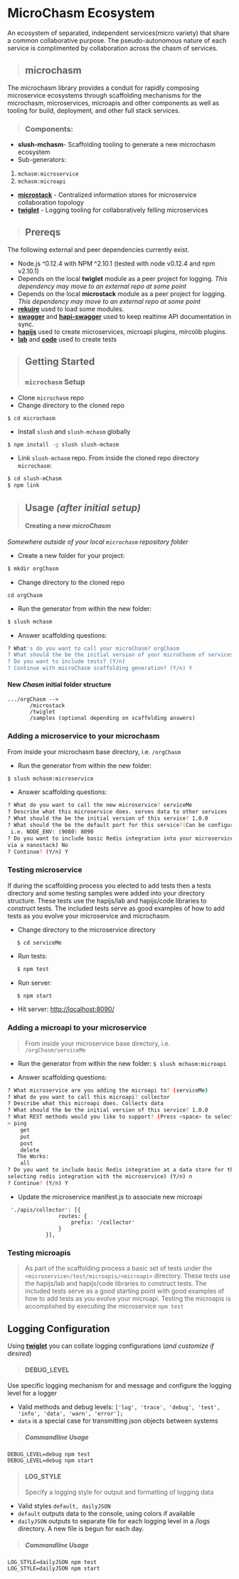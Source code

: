 MicroChasm Ecosystem
=============================================================================
An ecosystem of separated, independent services(micro variety) that share a common collaborative purpose. The pseudo-autonomous nature of each service is complimented by collaboration across the chasm of services. 

>## microchasm
 The microchasm library provides a conduit for rapidly composing microservice ecosystems through scaffolding mechanisms for the microchasm, microservices, microapis and other components as well as tooling for build, deployment, and other full stack services.

 >### Components:
 + **slush-mchasm**- Scaffolding tooling to generate a new microchasm ecosystem
 + Sub-generators:
  1. `mchasm:microservice`
  2. `mchasm:microapi`
 + **[microstack](./microstack/README.md)** - Centralized information stores for microservice collaboration topology
 + **[twiglet](./twiglet/README.md)** - Logging tooling for collaboratively felling microservices 

>## Prereqs
 The following external and peer dependencies currently exist.

 + Node.js ^0.12.4 with NPM ^2.10.1 (tested with node v0.12.4 and npm v2.10.1)
 + Depends on the local **twiglet** module as a peer project for logging. _This dependency may move to an external repo at some point_
 +  Depends on the local **microstack** module as a peer project for logging. _This dependency may move to an external repo at some point_
 + **[rekuire](https://github.com/nadav-dav/rekuire)** used to load some modules.
 + **[swagger](http://swagger.io)** and **[hapi-swagger](https://github.com/glennjones/hapi-swagger)** used to keep realtime API documentation in sync.
 + **[hapijs](http://hapijs.com/)** used to create microservices, microapi plugins, mircolib plugins.
 + **[lab](https://github.com/hapijs/lab)** and **[code](https://github.com/hapijs/code)** used to create tests  


>## Getting Started
 >### `microchasm` Setup
 + Clone `microchasm` repo
 + Change directory to the cloned repo
 ```
$ cd microchasm
 ```
 + Install `slush` and `slush-mchasm` globally
```bash
$ npm install -g slush slush-mchasm
```
 + Link `slush-mchasm` repo. From inside the cloned repo directory `microchasm`:
```bash
$ cd slush-mChasm
$ npm link
```

 >## Usage _(after initial setup)_
  >#### Creating a new _microChasm_
_Somewhere outside of your local `microchasm` repository folder_
 + Create a new folder for your project:
```bash
$ mkdir orgChasm
```
 + Change directory to the cloned repo
```
cd orgChasm
```
 + Run the generator from within the new folder:
```bash
$ slush mchasm
```
 + Answer scaffolding questions:
```bash
? What's do you want to call your microChasm? orgChasm
? What should the be the initial version of your microChasm of services? 0.1.0
? Do you want to include tests? (Y/n) 
? Continue with microChasm scaffolding generation? (Y/n) Y
```
#### New _Chasm_ initial folder structure
  ``` 
.../orgChasm -->
         /microstack
         /twiglet
         /samples (optional depending on scaffolding answers)
```

###  Adding a microservice to your microchasm
From inside your microchasm base directory, i.e. `/orgChasm`
 + Run the generator from within the new folder:
```bash
$ slush mchasm:microservice
```
 + Answer scaffolding questions:
```bash
? What do you want to call the new microservice? serviceMe
? Describe what this microservice does. serves data to other services
? What should the be the initial version of this service? 1.0.0
? What should the be the default port for this service?(Can be configured in config/overrides per environment,
 i.e. NODE_ENV: (9080) 8090
? Do you want to include basic Redis integration into your microservice? (Recommended to add Redis configuration 
via a nanostack) No
? Continue? (Y/n) Y
```
### Testing microservice
If during the scaffolding process you elected to add tests then a tests directory and some testing samples were added 
into your directory structure. These tests use the hapijs/lab and hapijs/code libraries to construct tests. The included
tests serve as good examples of how to add tests as you evolve your microservice and microchasm.
+ Change directory to the microservice directory
```
   $ cd serviceMe
 ```
+ Run tests:
```bash
   $ npm test
```
+ Run server:
```bash
   $ npm start
```
+ Hit server: [http://localhost:8090/](http://localhost:8090/)

###  Adding a microapi to your microservice
>From inside your microservice base directory, i.e. `/orgChasm/serviceMe`

+ Run the generator from within the new folder: 
 ```$ slush mchasm:microapi ```

+ Answer scaffolding questions:
 ```bash
? What microservice are you adding the microapi to? (serviceMe)
? What do you want to call this microapi? collector
? Describe what this microapi does. Collects data
? What should the be the initial version of this service? 1.0.0
? What REST methods would you like to support? (Press <space> to select)
 > ping
     get
     put
     post
     delete
    The Works:
     all
? Do you want to include basic Redis integration at a data store for this microapi? (Requires previously 
selecting redis integration with the microservice) (Y/n) n 
? Continue? (Y/n) Y
```
+ Update the microservice manifest.js to associate new microapi
```            
 './apis/collector': [{
                routes: {
                    prefix: '/collector'
                }
            }],
 ```       
### Testing microapis
>As part of the scaffolding process a basic set of tests under the `<microservice>/test/microapis/<microapi>` directory. 
These tests use the hapijs/lab and hapijs/code libraries to construct tests. The included tests serve as a good starting
 point with good examples of how to add tests as you evolve your microapi. Testing the microapis is accomplished by executing the microservice `npm test`

## Logging Configuration 
Using **[twiglet](./twiglet/README.md)** you can collate logging configurations (_and customize if desired_)
>#### DEBUG_LEVEL
Use specific logging mechanism for and message and configure the logging level for a logger  
+ Valid methods and debug levels:
 ` ['log', 'trace', 'debug', 'test', 'info', 'data', 'warn', 'error']; `
+ `data` is a special case for transmitting json objects between systems

>##### Commandline Usage
 ```
DEBUG_LEVEL=debug npm test
DEBUG_LEVEL=debug npm start
```
>#### LOG_STYLE 
> Specify a logging style for output and formatting of logging data

+ Valid styles `default, dailyJSON`
+ `default` outputs data to the console, using colors if available
+ `dailyJSON` outputs to separate file for each logging level in a /logs directory. A new file is begun for each day.

 > ##### Commandline Usage
 ```
LOG_STYLE=dailyJSON npm test
LOG_STYLE=dailyJSON npm start 
```
